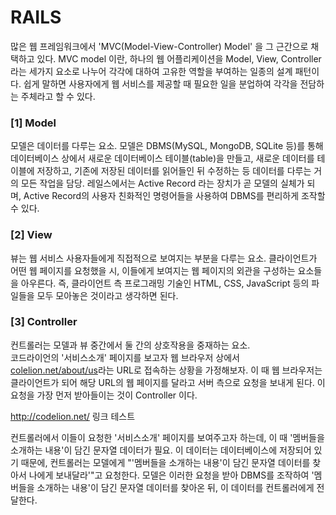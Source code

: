 # RAILS

 많은 웹 프레임워크에서 'MVC(Model-View-Controller) Model' 을 그 근간으로 채택하고 있다. MVC model 이란, 하나의 웹 어플리케이션을 Model, View, Controller 라는 세가지 요소로 나누어 각각에 대하여 고유한 역할을 부여하는 일종의 설계 패턴이다. 쉽게 말하면 사용자에게 웹 서비스를 제공할 때 필요한 일을 분업하여 각각을 전담하는 주체라고 할 수 있다.

### [1] Model
 모델은 데이터를 다루는 요소. 모델은 DBMS(MySQL, MongoDB, SQLite 등)를 통해 데이터베이스 상에서 새로운 데이터베이스 테이블(table)을 만들고, 새로운 데이터를 테이블에 저장하고, 기존에 저장된 데이터를 읽어들인 뒤 수정하는 등 데이터를 다루는 거의 모든 작업을 담당. 레일스에서는 Active Record 라는 장치가 곧 모델의 실체가 되며, Active Record의 사용자 친화적인 명령어들을 사용하여 DBMS를 편리하게 조작할 수 있다.

### [2] View
 뷰는 웹 서비스 사용자들에게 직접적으로 보여지는 부분을 다루는 요소. 클라이언트가 어떤 웹 페이지를 요청했을 시, 이들에게 보여지는 웹 페이지의 외관을 구성하는 요소들을 아우른다. 즉, 클라이언트 측 프로그래밍 기술인 HTML, CSS, JavaScript 등의 파일들을 모두 모아놓은 것이라고 생각하면 된다.

### [3] Controller
 컨트롤러는 모델과 뷰 중간에서 둘 간의 상호작용을 중재하는 요소.  
 코드라이언의 '서비스소개' 페이지를 보고자 웹 브라우저 상에서 [colelion.net/about/us](http://codelion.net/about/us)라는 URL로 접속하는 상황을 가정해보자. 이 때 웹 브라우저는 클라이언트가 되어 해당 URL의 웹 페이지를 달라고 서버 측으로 요청을 보내게 된다. 이 요청을 가장 먼저 받아들이는 것이 Controller 이다.  

<http://codelion.net/> 링크 테스트

 컨트롤러에서 이들이 요청한 '서비스소개' 페이지를 보여주고자 하는데, 이 때 '멤버들을 소개하는 내용'이 담긴 문자열 데이터가 필요. 이 데이터는 데이터베이스에 저장되어 있기 때문에, 컨트롤러는 모델에게 "'멤버들을 소개하는 내용'이 담긴 문자열 데이터를 찾아서 나에게 보내달라'"고 요청한다. 모델은 이러한 요청을 받아 DBMS를 조작하여 '멤버들을 소개하는 내용'이 담긴 문자열 데이터를 찾아온 뒤, 이 데이터를 컨트롤러에게 전달한다.
